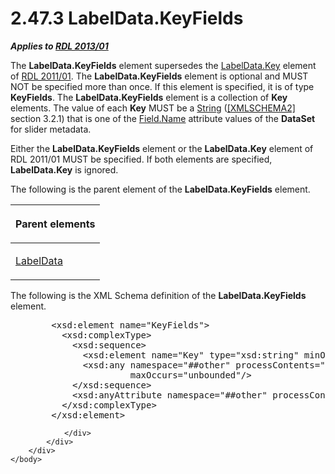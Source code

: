 <html dir="LTR" xmlns:mshelp="http://msdn.microsoft.com/mshelp" xmlns:ddue="http://ddue.schemas.microsoft.com/authoring/2003/5" xmlns:xlink="http://www.w3.org/1999/xlink" xmlns:tool="http://www.microsoft.com/tooltip">
    <head>
        <meta http-equiv="Content-Type" content="text/html; CHARSET=utf-8"></meta>
        <meta name="save" content="history"></meta>
        <title>2.47.3 LabelData.KeyFields</title>
        <xml>
            <mshelp:toctitle title="2.47.3 LabelData.KeyFields"></mshelp:toctitle>
            <mshelp:rltitle title="[MS-RDL]: LabelData.KeyFields"></mshelp:rltitle>
            <mshelp:keyword index="A" term="0a38da72-a0b6-46a2-b537-456fe6b09166"></mshelp:keyword>
            <mshelp:attr name="DCSext.ContentType" value="open specification"></mshelp:attr>
            <mshelp:attr name="AssetID" value="0a38da72-a0b6-46a2-b537-456fe6b09166"></mshelp:attr>
            <mshelp:attr name="TopicType" value="kbRef"></mshelp:attr>
            <mshelp:attr name="DCSext.Title" value="[MS-RDL]: LabelData.KeyFields" />
        </xml>
    </head>
    <body>
        <div id="header">
            <h1 class="heading">2.47.3 LabelData.KeyFields</h1>
        </div>
        <div id="mainSection">
            <div id="mainBody">
                <div id="allHistory" class="saveHistory"></div>
                <div id="sectionSection0" class="section" name="collapseableSection">
                    

<p><b><i>Applies to </i></b><a href="c5c219b8-4b13-4c49-9c86-6a07aab39823.md"><b><i>RDL 2013/01</i></b></a></p>

<p>The <b>LabelData.KeyFields</b> element supersedes the <a href="7aa9e1a9-9c8c-4eb9-baac-e5d8e7cdcdd0.md">LabelData.Key</a> element of <a href="bf2bab1a-b608-4bcc-b718-1cc1baa9579c.md">RDL 2011/01</a>. The <b>LabelData.KeyFields</b>
element is optional and MUST NOT be specified more than once. If this element
is specified, it is of type <b>KeyFields</b>. The <b>LabelData.KeyFields</b>
element is a collection of <b>Key</b> elements. The value of each <b>Key</b>
MUST be a <a href="1ed81ef3-a683-45e3-aaad-bd2bbe71bc3d.md">String</a> (<a href="https://go.microsoft.com/fwlink/?LinkId=90610">[XMLSCHEMA2]</a> section
3.2.1) that is one of the <a href="6da34dff-0fdf-4ae2-92dc-2af0ece382bc.md">Field.Name</a>
attribute values of the <b>DataSet</b> for slider metadata.</p>

<p>Either the <b>LabelData.KeyFields</b> element or the <b>LabelData.Key</b>
element of RDL 2011/01 MUST be specified. If both elements are specified, <b>LabelData.Key</b>
is ignored.</p>

<p>The following is the parent element of the <b>LabelData.KeyFields</b>
element.</p>

<table>
 <thead>
  <tr>
   <th>
   <p>Parent elements</p>
   </th>
  </tr>
 </thead>
 <tr>
  <td>
  <p><a href="7303c2e5-ce21-4b95-a9ee-a25edc46c34a.md">LabelData</a></p>
  </td>
 </tr>
</table>

<p>The following is the XML Schema definition of the <b>LabelData.KeyFields</b>
element.</p>

<dl>
<dd>
<div><pre>   &lt;xsd:element name=&quot;KeyFields&quot;&gt;
     &lt;xsd:complexType&gt;
       &lt;xsd:sequence&gt;
         &lt;xsd:element name=&quot;Key&quot; type=&quot;xsd:string&quot; minOccurs=&quot;1&quot; maxOccurs=&quot;unbounded&quot; /&gt;
         &lt;xsd:any namespace=&quot;##other&quot; processContents=&quot;lax&quot; minOccurs=&quot;0&quot;   
                  maxOccurs=&quot;unbounded&quot;/&gt;
       &lt;/xsd:sequence&gt;
       &lt;xsd:anyAttribute namespace=&quot;##other&quot; processContents=&quot;lax&quot; /&gt;
     &lt;/xsd:complexType&gt;
   &lt;/xsd:element&gt;
</pre></div>
</dd></dl>


                </div>
            </div>
        </div>
    </body>
</html>